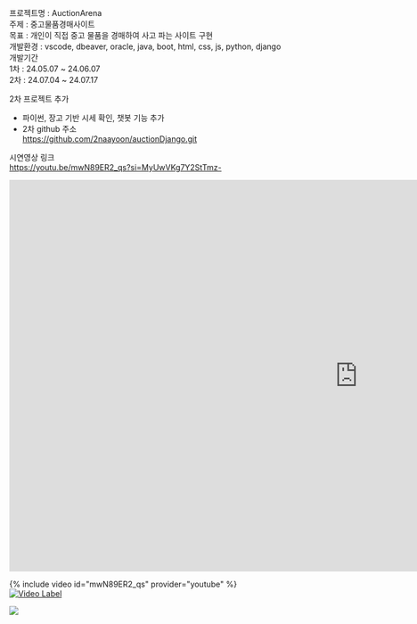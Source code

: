 프로젝트명 : AuctionArena<br/>
주제 : 중고물품경매사이트<br/>
목표 : 개인이 직접 중고 물품을 경매하여 사고 파는 사이트 구현<br/>
개발환경 : vscode, dbeaver, oracle, java, boot, html, css, js, python, django<br/>
개발기간<br/>
1차 : 24.05.07 ~ 24.06.07<br/>
2차 : 24.07.04 ~ 24.07.17<br/>

2차 프로젝트 추가<br/>
- 파이썬, 장고 기반 시세 확인, 챗봇 기능 추가<br/>
- 2차 github 주소<br/>
https://github.com/2naayoon/auctionDjango.git<br/>

시연영상 링크<br/>
https://youtu.be/mwN89ER2_qs?si=MyUwVKg7Y2StTmz-
<br/>
<iframe width="1250" height="703" src="https://www.youtube.com/embed/mwN89ER2_qs" title="AuctionArena 프로젝트 시연 영상" frameborder="0" allow="accelerometer; autoplay; clipboard-write; encrypted-media; gyroscope; picture-in-picture; web-share" referrerpolicy="strict-origin-when-cross-origin" allowfullscreen></iframe>


{% include video id="mwN89ER2_qs" provider="youtube" %}
[![Video Label](https://github.com/user-attachments/assets/67897e11-2861-463b-af88-e5cddac8be58.jpg)](https://youtu.be/mwN89ER2_qs)

<img src="https://github.com/user-attachments/assets/67897e11-2861-463b-af88-e5cddac8be58" />



